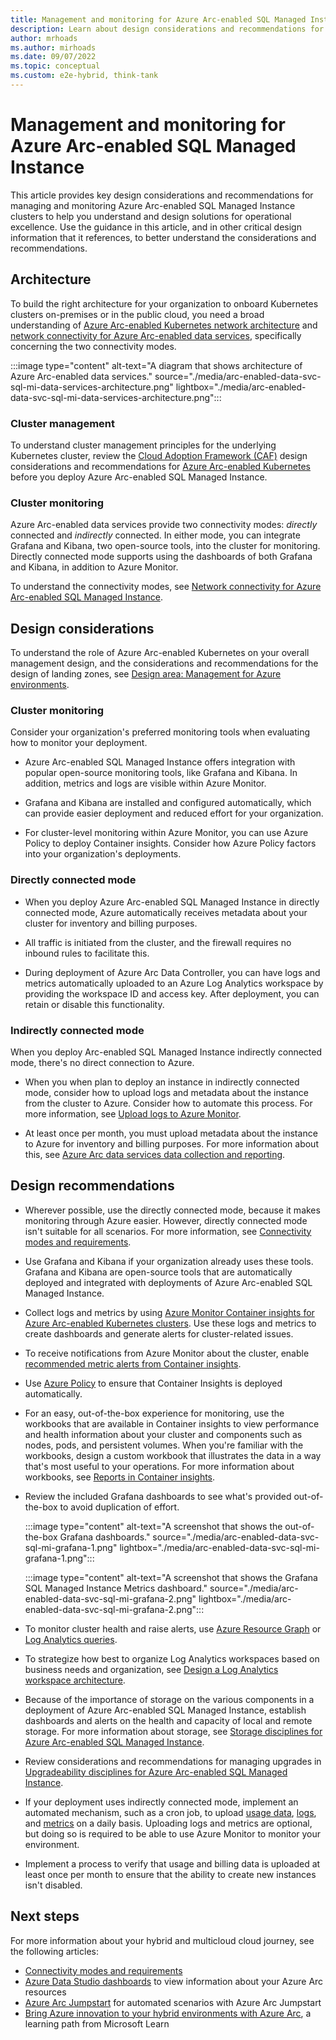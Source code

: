 ```yaml
---
title: Management and monitoring for Azure Arc-enabled SQL Managed Instance
description: Learn about design considerations and recommendations for the management and monitoring of  Azure Arc-enabled SQL Managed Instance.
author: mrhoads
ms.author: mirhoads
ms.date: 09/07/2022
ms.topic: conceptual
ms.custom: e2e-hybrid, think-tank
---
```


# Management and monitoring for Azure Arc-enabled SQL Managed Instance

This article provides key design considerations and recommendations for managing and monitoring Azure Arc-enabled SQL Managed Instance clusters to help you understand and design solutions for operational excellence. Use the guidance in this article, and in other critical design information that it references, to better understand the considerations and recommendations.

## Architecture

To build the right architecture for your organization to onboard Kubernetes clusters on-premises or in the public cloud, you need a broad understanding of [Azure Arc-enabled Kubernetes network architecture](../arc-enabled-kubernetes/eslz-arc-kubernetes-network-connectivity.md) and [network connectivity for Azure Arc-enabled data services](./eslz-arc-data-service-sql-managed-instance-network-connectivity.md), specifically concerning the two connectivity modes.

:::image type="content" alt-text="A diagram that shows architecture of Azure Arc-enabled data services." source="./media/arc-enabled-data-svc-sql-mi-data-services-architecture.png" lightbox="./media/arc-enabled-data-svc-sql-mi-data-services-architecture.png":::

### Cluster management

To understand cluster management principles for the underlying Kubernetes cluster, review the [Cloud Adoption Framework (CAF)](../arc-enabled-kubernetes/eslz-arc-kubernetes-management-disciplines.md) design considerations and recommendations for [Azure Arc-enabled Kubernetes](../arc-enabled-kubernetes/eslz-arc-kubernetes-management-disciplines.md) before you deploy Azure Arc-enabled SQL Managed Instance.

### Cluster monitoring

Azure Arc-enabled data services provide two connectivity modes: *directly* connected and *indirectly* connected. In either mode, you can integrate Grafana and Kibana, two open-source tools, into the cluster for monitoring. Directly connected mode supports using the dashboards of both Grafana and Kibana, in addition to Azure Monitor.

To understand the connectivity modes, see [Network connectivity for Azure Arc-enabled SQL Managed Instance](./eslz-arc-data-service-sql-managed-instance-network-connectivity.md).  


## Design considerations

To understand the role of Azure Arc-enabled Kubernetes on your overall management design, and the considerations and recommendations for the design of landing zones, see [Design area: Management for Azure environments](../../../ready/landing-zone/design-area/management.md).

### Cluster monitoring

Consider your organization's preferred monitoring tools when evaluating how to monitor your deployment. 

- Azure Arc-enabled SQL Managed Instance offers integration with popular open-source monitoring tools, like Grafana and Kibana. In addition, metrics and logs are visible within Azure Monitor.

- Grafana and Kibana are installed and configured automatically, which can provide easier deployment and reduced effort for your organization.

- For cluster-level monitoring within Azure Monitor, you can use Azure Policy to deploy Container insights. Consider how Azure Policy factors into your organization's deployments.

### Directly connected mode

- When you deploy Azure Arc-enabled SQL Managed Instance in directly connected mode, Azure automatically receives metadata about your cluster for inventory and billing purposes.

- All traffic is initiated from the cluster, and the firewall requires no inbound rules to facilitate this.

- During deployment of Azure Arc Data Controller, you can have logs and metrics automatically uploaded to an Azure Log Analytics workspace by providing the workspace ID and access key.  After deployment, you can retain or disable this functionality.

### Indirectly connected mode

When you deploy Arc-enabled SQL Managed Instance indirectly connected mode, there's no direct connection to Azure. 

- When you when plan to deploy an instance in indirectly connected mode, consider how to upload logs and metadata about the instance from the cluster to Azure. Consider how to automate this process. For more information, see [Upload logs to Azure Monitor](/azure/azure-arc/data/upload-logs?tabs=windows).

- At least once per month, you must upload metadata about the instance to Azure for inventory and billing purposes. For more information about this, see [Azure Arc data services data collection and reporting](/azure/azure-arc/data/privacy-data-collection-and-reporting).

## Design recommendations

- Wherever possible, use the directly connected mode, because it makes monitoring through Azure easier. However, directly connected mode isn't suitable for all scenarios. For more information, see [Connectivity modes and requirements](/azure/azure-arc/data/connectivity).

- Use Grafana and Kibana if your organization already uses these tools. Grafana and Kibana are open-source tools that are automatically deployed and integrated with deployments of Azure Arc-enabled SQL Managed Instance.

- Collect logs and metrics by using [Azure Monitor Container insights for Azure Arc-enabled Kubernetes clusters](/azure/azure-monitor/containers/container-insights-enable-arc-enabled-clusters). Use these logs and metrics to create dashboards and generate alerts for cluster-related issues.

- To receive notifications from Azure Monitor about the cluster, enable [recommended metric alerts from Container insights](/azure/azure-monitor/containers/container-insights-metric-alerts).

- Use [Azure Policy](../arc-enabled-kubernetes/eslz-arc-kubernetes-governance-disciplines.md#policy-management-and-reporting) to ensure that Container Insights is deployed automatically.

- For an easy, out-of-the-box experience for monitoring, use the workbooks that are available in Container insights to view performance and health information about your cluster and components such as nodes, pods, and persistent volumes. When you're familiar with the workbooks, design a custom workbook that illustrates the data in a way that's most useful to your operations. For more information about workbooks, see [Reports in Container insights](/azure/azure-monitor/containers/container-insights-reports).

- Review the included Grafana dashboards to see what's provided out-of-the-box to avoid duplication of effort.

  :::image type="content" alt-text="A screenshot that shows the out-of-the-box Grafana dashboards." source="./media/arc-enabled-data-svc-sql-mi-grafana-1.png" lightbox="./media/arc-enabled-data-svc-sql-mi-grafana-1.png":::

  :::image type="content" alt-text="A screenshot that shows the Grafana SQL Managed Instance Metrics dashboard." source="./media/arc-enabled-data-svc-sql-mi-grafana-2.png" lightbox="./media/arc-enabled-data-svc-sql-mi-grafana-2.png":::

- To monitor cluster health and raise alerts, use [Azure Resource Graph](/azure/azure-arc/kubernetes/resource-graph-samples?tabs=azure-cli) or [Log Analytics queries](/azure/azure-monitor/logs/queries).

- To strategize how best to organize Log Analytics workspaces based on business needs and organization, see [Design a Log Analytics workspace architecture](/azure/azure-monitor/logs/workspace-design).

- Because of the importance of storage on the various components in a deployment of Azure Arc-enabled SQL Managed Instance, establish dashboards and alerts on the health and capacity of local and remote storage. For more information about storage, see [Storage disciplines for Azure Arc-enabled SQL Managed Instance](./eslz-arc-data-service-sql-managed-instance-storage-disciplines.md).

- Review considerations and recommendations for managing upgrades in [Upgradeability disciplines for Azure Arc-enabled SQL Managed Instance](./eslz-arc-data-service-sql-managed-instance-upgradeability-disciplines.md).

- If your deployment uses indirectly connected mode, implement an automated mechanism, such as a cron job, to upload [usage data](/azure/azure-arc/data/upload-usage-data), [logs](/azure/azure-arc/data/upload-logs?tabs=windows), and [metrics](/azure/azure-arc/data/upload-metrics?tabs=powershell) on a daily basis. Uploading logs and metrics are optional, but doing so is required to be able to use Azure Monitor to monitor your environment.

- Implement a process to verify that usage and billing data is uploaded at least once per month to ensure that the ability to create new instances isn't disabled.

## Next steps

For more information about your hybrid and multicloud cloud journey, see the following articles:

- [Connectivity modes and requirements](/azure/azure-arc/data/connectivity)
- [Azure Data Studio dashboards](/azure/azure-arc/data/azure-data-studio-dashboards) to view information about your Azure Arc resources
- [Azure Arc Jumpstart](https://azurearcjumpstart.io/azure_arc_jumpstart/azure_arc_data/) for automated scenarios with Azure Arc Jumpstart
- [Bring Azure innovation to your hybrid environments with Azure Arc](/learn/paths/manage-hybrid-infrastructure-with-azure-arc/), a learning path from Microsoft Learn
